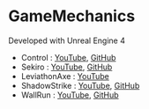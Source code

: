 # GameMechanics

Developed with Unreal Engine 4

- Control : [YouTube](https://youtu.be/reaPAejLtyE?si=S9nJcAwTCF0zsenL), [GitHub](https://github.com/LucidTales/GDPControl_3652)
- Sekiro : [YouTube](https://youtu.be/fL8FcQFK7pA?si=AtFJliDoH9DL2cAs), [GitHub](https://github.com/LucidTales/GDPSekiro)
- LeviathonAxe : [YouTube](https://youtu.be/zrTj_kZlzoU?si=ApHz8xJNjNxp_b86)
- ShadowStrike : [YouTube](https://youtu.be/S7kljnY-ZXQ?si=N02ffWrxYvRBN8ND), [GitHub](https://github.com/ThatsUnreal/ShadowStrike)
- WallRun : [YouTube](https://youtu.be/_CXXC1380V8?si=heH5mDmipJPhXL7o), [GitHub](https://github.com/ThatsUnreal/GameMechanics)